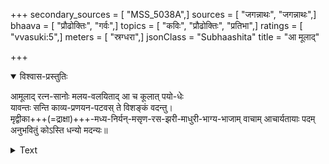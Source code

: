+++
secondary_sources = [ "MSS_5038A",]
sources = [ "जगन्नाथः", "जगन्नाथः",]
bhaava = [ "प्रौढोक्तिः", "गर्वः",]
topics = [ "कविः", "प्रौढोक्तिः", "प्रतिभा",]
ratings = [ "vvasuki:5",]
meters = [ "स्रग्धरा",]
jsonClass = "Subhaashita"
title = "आ मूलाद्"

+++

<details open><summary>विश्वास-प्रस्तुतिः</summary>

आमूलाद् रत्न-सानोः मलय-वलयिताद् आ च कूलात् पयो-धेः  
यावन्तः सन्ति काव्य-प्रणयन-पटवस् ते विशङ्कं वदन्तु।  
मृद्वीका+++(=द्राक्षा)+++-मध्य-निर्यन्-मसृण-रस-झरी-माधुरी-भाग्य-भाजाम्
वाचाम् आचार्यतायाः पदम् अनुभवितुं कोऽस्ति धन्यो मदन्यः॥
</details>



<details><summary>Text</summary>

आ मूलाद् रत्नसानोर्मलयवलयितादा च कूलात् पयोधेर् यावन्तः सन्ति काव्यप्रणयनपटवस्ते विशङ्कं वदन्तु।  
मृद्वीकामध्यनिर्यन्मसृणरसझरीमाधुरीभ् आग्यभाजां वाचामाचार्यतायाः पदमनुभवितुं कोऽस्ति धन्यो मदन्यः॥
</details>
